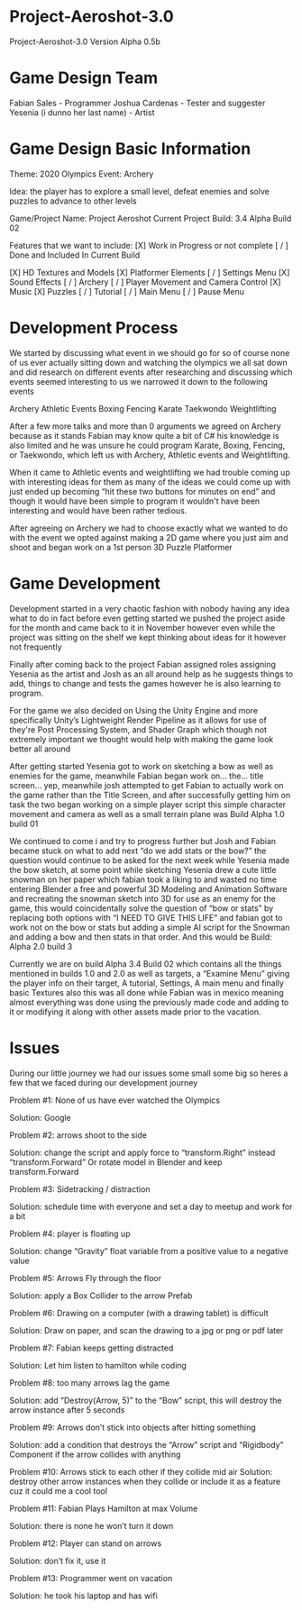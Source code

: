 # Project-Aeroshot-3.0
 Project-Aeroshot-3.0
 Version Alpha 0.5b

# Game Design Team
Fabian Sales - Programmer
Joshua Cardenas - Tester and suggester
Yesenia (i dunno her last name) - Artist


# Game Design Basic Information
Theme: 2020 Olympics
Event: Archery

Idea: the player has to explore a small level, defeat enemies and solve puzzles to advance to other levels

Game/Project Name: Project Aeroshot
Current Project Build: 3.4 Alpha Build 02

Features that we want to include:
[X] Work in Progress or not complete [ / ] Done and Included In Current Build

[X] HD Textures and Models
[X] Platformer Elements
[ / ] Settings Menu
[X] Sound Effects
[ / ] Archery
[ / ] Player Movement and Camera Control
[X] Music
[X] Puzzles
[ / ] Tutorial
[ / ] Main Menu
[ / ] Pause Menu

# Development Process
We started by discussing what event in we should go for so of course none of us ever actually sitting down and watching the olympics we all sat down and did research on different events after researching and discussing which events seemed interesting to us we narrowed it down to the following events

Archery
Athletic Events
Boxing
Fencing
Karate
Taekwondo
Weightlifting

After a few more talks and more than 0 arguments we agreed on Archery because as it stands Fabian may know quite a bit of C# his knowledge is also limited and he was unsure he could program Karate, Boxing, Fencing, or Taekwondo, which left us with Archery, Athletic events and Weightlifting.
	
When it came to Athletic events and weightlifting we had trouble coming up with interesting ideas for them as many of the ideas we could come up with just ended up becoming “hit these two buttons for minutes on end” and though it would have been simple to program it wouldn't have been interesting and would have been rather tedious.

After agreeing on Archery we had to choose exactly what we wanted to do with the event we opted against making a 2D game where you just aim and shoot and began work on a 1st person 3D Puzzle Platformer

# Game Development
Development started in a very chaotic fashion with nobody having any idea what to do in fact before even getting started we pushed the project aside for the month and came back to it in November however even while the project was sitting on the shelf we kept thinking about ideas for it however not frequently

Finally after coming back to the project Fabian assigned roles assigning Yesenia as the artist and Josh as an all around help as he suggests things to add, things to change and tests the games however he is also learning to program.

For the game we also decided on Using the Unity Engine and more specifically Unity’s Lightweight Render Pipeline as it allows for use of they're Post Processing System, and Shader Graph which though not extremely important we thought would help with making the game look better all around

After getting started Yesenia got to work on sketching a bow as well as enemies for the game, meanwhile Fabian began work on… the… title screen… yep, meanwhile josh attempted to get Fabian to actually work on the game rather than the Title Screen, and after successfully getting him on task the two began working on a simple player script this simple character movement and camera as well as a small terrain plane was Build Alpha 1.0 build 01

We continued to come i and try to progress further but Josh and Fabian became stuck on what to add next “do we add stats or the bow?” the question would continue to be asked for the next week while Yesenia made the bow sketch, at some point while sketching Yesenia drew a cute little snowman on her paper which fabian took a liking to and wasted no time entering Blender a free and powerful 3D Modeling and Animation Software and recreating the snowman sketch into 3D for use as an enemy for the game, this would coincidentally solve the question of “bow or stats” by replacing both options with “I NEED TO GIVE THIS LIFE” and fabian got to work not on the bow or stats but adding a simple AI script for the Snowman and adding a bow and then stats in that order. And this would be Build: Alpha 2.0 build 3

Currently we are on build Alpha 3.4 Build 02 which contains all the things mentioned in builds 1.0 and 2.0 as well as targets, a “Examine Menu” giving the player info on their target, A tutorial, Settings, A main menu and finally basic Textures also this was all done while Fabian was in mexico meaning almost everything was done using the previously made code and adding to it or modifying it along with other assets made prior to the vacation.

# Issues
During our little journey we had our issues some small some big so heres a few that we faced during our development journey

Problem #1: None of us have ever watched the Olympics

Solution: Google

Problem #2: arrows shoot to the side

Solution: change the script and apply force to “transform.Right” instead “transform.Forward” Or rotate model in Blender and keep transform.Forward

Problem #3: Sidetracking / distraction

Solution: schedule time with everyone and set a day to meetup and work for a bit

Problem #4: player is floating up

Solution: change “Gravity” float variable from a positive value to a negative value

Problem #5: Arrows Fly through the floor

Solution: apply a Box Collider to the arrow Prefab

Problem #6: Drawing on a computer (with a drawing tablet) is difficult

Solution: Draw on paper, and scan the drawing to a jpg or png or pdf later

Problem #7: Fabian keeps getting distracted

Solution: Let him listen to hamilton while coding

Problem #8: too many arrows lag the game

Solution: add “Destroy(Arrow, 5)” to the “Bow” script, this will destroy the arrow instance after 5 seconds

Problem #9: Arrows don’t stick into objects after hitting something

Solution: add a condition that destroys the “Arrow” script and “Rigidbody” Component if the arrow collides with anything

Problem #10: Arrows stick to each other if they collide mid air
Solution: destroy other arrow instances when they collide or include it as a feature cuz it could me a cool tool

Problem #11: Fabian Plays Hamilton at max Volume

Solution: there is none he won’t turn it down

Problem #12: Player can stand on arrows

Solution: don’t fix it, use it

Problem #13: Programmer went on vacation

Solution: he took his laptop and has wifi
